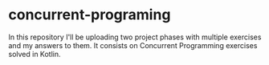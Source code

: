 # concurrent-programing
In this repository I'll be uploading two project phases with multiple exercises and my answers to them.
It consists on Concurrent Programming exercises solved in Kotlin.
